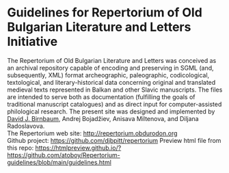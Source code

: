 # Guidelines for Repertorium of Old Bulgarian Literature and Letters Initiative  
The Repertorium of Old Bulgarian Literature and Letters was conceived as an archival repository capable of encoding and preserving in SGML (and, subsequently, XML) format archeographic, paleographic, codicological, textological, and literary-historical data concerning original and translated medieval texts represented in Balkan and other Slavic manuscripts. The files are intended to serve both as documentation (fulfilling the goals of traditional manuscript catalogues) and as direct input for computer-assisted philological research. The present site was designed and implemented by [David J. Birnbaum](https://github.com/djbpitt/repertorium), Andrej Bojadžiev, Anisava Miltenova, and Diljana Radoslavova.  
The Repertorium web site: <http://repertorium.obdurodon.org>  
Github project: <https://github.com/djbpitt/repertorium>
Preview html file from this repo: <https://htmlpreview.github.io/?https://github.com/atoboy/Repertorium-guidelines/blob/main/guidelines.html>
